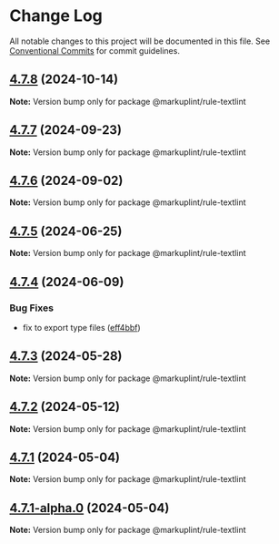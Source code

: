 # Change Log

All notable changes to this project will be documented in this file.
See [Conventional Commits](https://conventionalcommits.org) for commit guidelines.

## [4.7.8](https://github.com/markuplint/markuplint/compare/@markuplint/rule-textlint@4.7.7...@markuplint/rule-textlint@4.7.8) (2024-10-14)

**Note:** Version bump only for package @markuplint/rule-textlint





## [4.7.7](https://github.com/markuplint/markuplint/compare/@markuplint/rule-textlint@4.7.6...@markuplint/rule-textlint@4.7.7) (2024-09-23)

**Note:** Version bump only for package @markuplint/rule-textlint

## [4.7.6](https://github.com/markuplint/markuplint/compare/@markuplint/rule-textlint@4.7.5...@markuplint/rule-textlint@4.7.6) (2024-09-02)

**Note:** Version bump only for package @markuplint/rule-textlint

## [4.7.5](https://github.com/markuplint/markuplint/compare/@markuplint/rule-textlint@4.7.4...@markuplint/rule-textlint@4.7.5) (2024-06-25)

**Note:** Version bump only for package @markuplint/rule-textlint

## [4.7.4](https://github.com/markuplint/markuplint/compare/@markuplint/rule-textlint@4.7.3...@markuplint/rule-textlint@4.7.4) (2024-06-09)

### Bug Fixes

- fix to export type files ([eff4bbf](https://github.com/markuplint/markuplint/commit/eff4bbfd127574809dc5e15d7cafe87699758ee0))

## [4.7.3](https://github.com/markuplint/markuplint/compare/@markuplint/rule-textlint@4.7.2...@markuplint/rule-textlint@4.7.3) (2024-05-28)

**Note:** Version bump only for package @markuplint/rule-textlint

## [4.7.2](https://github.com/markuplint/markuplint/compare/@markuplint/rule-textlint@4.7.1...@markuplint/rule-textlint@4.7.2) (2024-05-12)

**Note:** Version bump only for package @markuplint/rule-textlint

## [4.7.1](https://github.com/markuplint/markuplint/compare/@markuplint/rule-textlint@4.7.1-alpha.0...@markuplint/rule-textlint@4.7.1) (2024-05-04)

**Note:** Version bump only for package @markuplint/rule-textlint

## [4.7.1-alpha.0](https://github.com/markuplint/markuplint/compare/@markuplint/rule-textlint@4.7.0...@markuplint/rule-textlint@4.7.1-alpha.0) (2024-05-04)

**Note:** Version bump only for package @markuplint/rule-textlint
